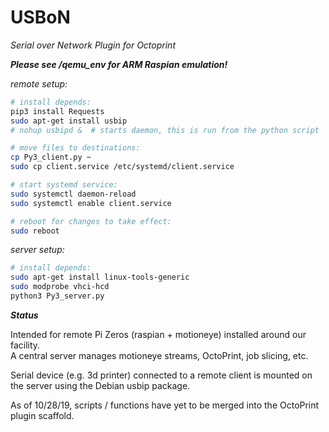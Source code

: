 # USBoN

*Serial over Network Plugin for Octoprint*

***Please see /qemu_env for ARM Raspian emulation!***

*remote setup:*
```bash
# install depends:
pip3 install Requests
sudo apt-get install usbip
# nohup usbipd &  # starts daemon, this is run from the python script 

# move files to destinations:
cp Py3_client.py ~
sudo cp client.service /etc/systemd/client.service

# start systemd service:
sudo systemctl daemon-reload
sudo systemctl enable client.service

# reboot for changes to take effect:
sudo reboot
```

*server setup:*  
```bash
# install depends:
sudo apt-get install linux-tools-generic
sudo modprobe vhci-hcd
python3 Py3_server.py
```

***Status***        

Intended for remote Pi Zeros (raspian + motioneye) installed around our facility.     
A central server manages motioneye streams, OctoPrint, job slicing, etc.    

Serial device (e.g. 3d printer) connected to a remote client is mounted on the server using the Debian usbip package.       

As of 10/28/19, scripts / functions have yet to be merged into the OctoPrint plugin scaffold. 